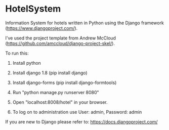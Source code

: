 HotelSystem
===========

Information System for hotels written in Python using the Django framework (https://www.djangoproject.com/).

I've used the project template from Andrew McCloud (https://github.com/amccloud/django-project-skel/).

To run this:

1. Install python

2. Install django 1.8 (pip install django)

3. Install django-forms (pip install  django-formtools)

3. Run "python manage.py runserver 8080"

4. Open "localhost:8008/hotel" in your browser.

5. To log on to administration use User: admin, Password: admin


If you are new to Django please refer to: https://docs.djangoproject.com/




